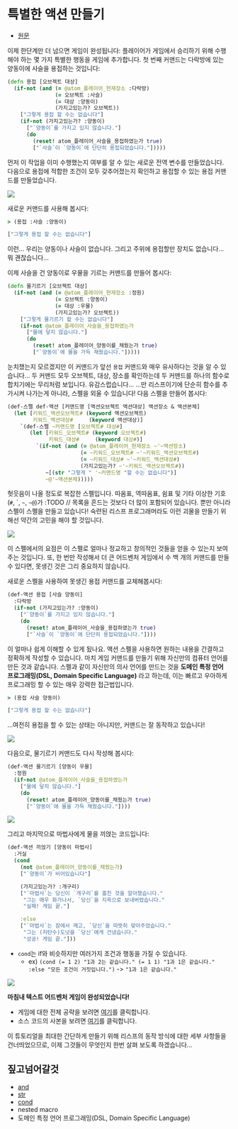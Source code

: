 
# 특별한 액션 만들기

- [원문](https://www.lisperati.com/actions.html)

이제 한단계만 더 넘으면 게임이 완성됩니다: 플레이어가 게임에서 승리하기 위해 수행해야 하는 몇 가지 특별한 행동을 게임에 추가합니다. 
 첫 번째 커맨드는 다락방에 있는 양동이에 사슬을 용접하는 것입니다:

``` clojure
(defn 용접 [오브젝트 대상]
  (if-not (and (= @atom_플레이어_현재장소 :다락방)
               (= 오브젝트 :사슬)
               (= 대상 :양동이)
               (가지고있는가? 오브젝트))
    ["그렇게 용접 할 수는 없습니다"]
    (if-not (가지고있는가? :양동이)
      ["`양동이`를 가지고 있지 않습니다."]
      (do
        (reset! atom_플레이어_사슬을_용접하였는가 true)
        ["`사슬`이 `양동이`에 단단히 용접되었습니다."]))))
```


먼저 이 작업을 이미 수행했는지 여부를 알 수 있는 새로운 전역 변수를 만들었습니다. 다음으로 용접에 적합한 조건이 모두 갖추어졌는지 확인하고 용접할 수 있는 용접 커맨드를 만들었습니다.

![](../res/weld.jpg)

새로운 커맨드를 사용해 봅시다:

``` clojure
> (용접 :사슬 :양동이)

["그렇게 용접 할 수는 없습니다"]
```

이런... 우리는 양동이나 사슬이 없습니다. 그리고 주위에 용접할만 장치도 없습니다... 뭐 괜찮습니다...

이제 사슬을 건 양동이로 우물을 기르는 커맨드를 만들어 봅시다:


``` clojure
(defn 물기르기 [오브젝트 대상]
  (if-not (and (= @atom_플레이어_현재장소 :정원)
               (= 오브젝트 :양동이)
               (= 대상 :우물)
               (가지고있는가? 오브젝트))
    ["그렇게 물기르기 할 수는 없습니다"]
    (if-not @atom_플레이어_사슬을_용접하였는가
      ["물에 닿지 않습니다."]
      (do
        (reset! atom_플레이어_양동이를_채웠는가 true)
        ["`양동이`에 물을 가득 채웠습니다."]))))
```

눈치챘는지 모르겠지만 이 커맨드가 앞선 `용접` 커맨드와 매우 유사하다는 것을 알 수 있습니다... 두 커맨드 모두 오브젝트, 대상, 장소를 확인하는데 두 커맨드를 하나의 함수로 합치기에는 무리처럼 보입니다. 유감스럽습니다... ...만 리스프이기에 단순히 함수를 추가시켜 나가는게 아니라, 스펠을 외울 수 있습니다! 다음 스펠을 만들어 봅시다:

``` clojure
(def-스펠 def-액션 [커맨드명 [액션오브젝트 액션대상] 액션장소 & 액션본체]
  (let [키워드_액션오브젝트# (keyword 액션오브젝트)
        키워드_액션대상#     (keyword 액션대상)]
    `(def-스펠 ~커맨드명 [오브젝트# 대상#]
       (let [키워드_오브젝트# (keyword 오브젝트#)
             키워드_대상#     (keyword 대상#)]
         `(if-not (and (= @atom_플레이어_현재장소 ~'~액션장소)
                       (= ~키워드_오브젝트# ~'~키워드_액션오브젝트#)
                       (= ~키워드_대상# ~'~키워드_액션대상#)
                       (가지고있는가? ~'~키워드_액션오브젝트#))
            ~[(str "그렇게 " '~커맨드명 "할 수는 없습니다")]
            ~@'~액션본체)))))
```

 헛웃음이 나올 정도로 복잡한 스펠입니다. 따옴표, 역따옴표, 쉼표 및 기타 이상한 기호(`#`, \`, `~`, `~@`)가  :TODO // 목록을 흔드는 것보다 더 많이 포함되어 있습니다.
 뿐만 아니라 스펠이 스펠을 만들고 있습니다!
 숙련된 리스프 프로그래머라도 이런 괴물을 만들기 위해선 약간의 고민을 해야 할 것입니다.

![](../res/game_action.jpg)


 이 스펠에서의 요점은 이 스펠로 얼마나 정교하고 창의적인 것들을 얻을 수 있는지 보여주는 것입니다.
 또, 한 번만 작성해서 더 큰 어드벤처 게임에서 수  백 개의 커맨드를 만들 수 있다면, 못생긴 것은 그리 중요하지 않습니다.

새로운 스펠을 사용하여 못생긴 용접 커맨드를 교체해봅시다:

``` clojure
(def-액션 용접 [사슬 양동이]
  :다락방
  (if-not (가지고있는가? :양동이)
    ["`양동이`를 가지고 있지 않습니다."]
    (do
      (reset! atom_플레이어_사슬을_용접하였는가 true)
      ["`사슬`이 `양동이`에 단단히 용접되었습니다."])))
```

이 얼마나 쉽게 이해할 수 있게 됬나요. 액션 스펠을 사용하면 원하는 내용을 간결하고 정확하게 작성할 수 있습니다. 마치 게임 커맨드를 만들기 위해 자신만의 컴퓨터 언어를 만든 것과 같습니다.
 스펠과 같이 자신만의 의사 언어를 만드는 것을 **도메인 특정 언어 프로그래밍(DSL, Domain Specific Language)** 라고 하는데, 이는 빠르고 우아하게 프로그래밍 할 수 있는 매우 강력한 접근법입니다.

``` clojure
> (용접 사슬 양동이)

["그렇게 용접 할 수는 없습니다"]
```

...여전히 용접을 할 수 있는 상태는 아니지만, 커맨드는 잘 동작하고 있습니다!

![](../res/dunk.jpg)


다음으로, 물기르기 커맨드도 다시 작성해 봅시다:

``` clojure
(def-액션 물기르기 [양동이 우물]
  :정원
  (if-not @atom_플레이어_사슬을_용접하였는가
    ["물에 닿지 않습니다."]
    (do
      (reset! atom_플레이어_양동이를_채웠는가 true)
      ["`양동이`에 물을 가득 채웠습니다."])))  
```

![](../res/splash.jpg)


그리고 마지막으로 마법사에게 물을 끼얹는 코드입니다:

``` clojure
(def-액션 끼얹기 [양동이 마법사]
  :거실
  (cond
    (not @atom_플레이어_양동이를_채웠는가)
    ["`양동이`가 비어있습니다"]

    (가지고있는가? :개구리)
    ["`마법사`는 당신이 `개구리`를 훔친 것을 알아챘습니다."
     "그는 매우 화가나서, `당신`을 지옥으로 보내버렸습니다."
     "실패! 게임 끝."]

    :else
    ["`마법사`는 잠에서 깨고, `당신`을 따뜻히 맞아주었습니다."
     "그는 (저탄수)도넛을 `당신`에게 건냈습니다."
     "성공! 게임 끝."]))
```

- `cond`는 if와 비슷하지만 여러가지 조건과 행동을 가질 수 있습니다.
  - ex) `(cond (= 1 2) "1과 2는 같습니다." (= 1 1) "1과 1은 같습니다." :else "모든 조건이 거짓입니다.")` -> `"1과 1은 같습니다."`

![](../res/donut.jpg)


**마침내 텍스트 어드벤처 게임이 완성되었습니다!**

- 게임에 대한 전체 공략을 보려면 [여기](./09_cheat.md)를 클릭합니다.
- 소스 코드의 사본을 보려면 [여기](../code/src/spel.clj)를 클릭합니다.

이 튜토리얼을 최대한 간단하게 만들기 위해 리스프의 동작 방식에 대한 세부 사항들을 건너띄었으므로, 이제 그것들이 무엇인지 한번 살펴 보도록 하겠습니다...

## 짚고넘어갈것

- [and](https://clojuredocs.org/clojure.core/and)
- [str](https://clojuredocs.org/clojure.core/str)
- [cond](https://clojuredocs.org/clojure.core/cond)
- nested macro
- 도메인 특정 언어 프로그래밍(DSL, Domain Specific Language)
